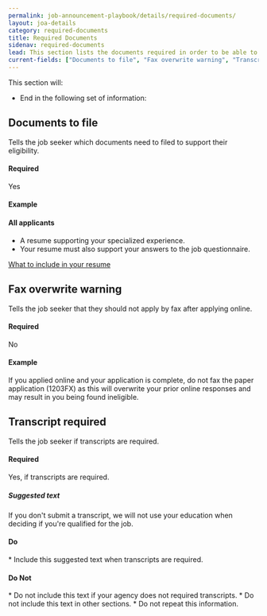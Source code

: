 ```yaml
---
permalink: job-announcement-playbook/details/required-documents/
layout: joa-details
category: required-documents
title: Required Documents
sidenav: required-documents
lead: This section lists the documents required in order to be able to apply.
current-fields: ["Documents to file", "Fax overwrite warning", "Transcript required"]
---
```


This section will:

* End in the following set of information:

<div class="usajobs-recruitment-joa-playbook-details__example-img">
<amp-img src="{{ site.baseurl }}/assets/images/job-announcement-playbook/required-documents-disclaimer-v6.6.png"
  srcset="{{ site.baseurl }}/assets/images/job-announcement-playbook/required-documents-disclaimer-v6.6.png 768w,
  {{ site.baseurl }}/assets/images/job-announcement-playbook/required-documents-disclaimer-v6.6-SM.png 100w"
  width="701"
  height="258"
  layout="responsive"
  alt="Required Documents disclaimers v6.6 example"></amp-img>
</div>


## Documents to file

Tells the job seeker which documents need to filed to support their eligibility.

#### Required
Yes

#### Example

<div class="usajobs-recruitment-joa-playbook-details__suggested-text">
<h4>All applicants</h4>
<ul>
<li>A resume supporting your specialized experience.</li>
<li>Your resume must also support your answers to the job questionnaire.</li>
</ul>
<p>
<a href="https://www.usajobs.gov/Help/faq/application/documents/resume/what-to-include/">What to include in your resume</a>
</p>
</div>



## Fax overwrite warning

Tells the job seeker that they should not apply by fax after applying online.

#### Required
No

#### Example

<div class="usajobs-recruitment-joa-playbook-details__suggested-text">
If you applied online and your application is complete, do not fax the paper application (1203FX) as this will overwrite your prior online responses and may result in you being found ineligible.
</div>

## Transcript required

Tells the job seeker if transcripts are required.

#### Required
Yes, if transcripts are required.

<div class="usajobs-recruitment-joa-playbook-details__suggested-text">
<h5>Suggested text</h5>
If you don't submit a transcript, we will not use your education when deciding if you're qualified for the job.
</div>

<div class="usajobs-recruitment-joa-playbook-details__container">
<div class="usajobs-recruitment-joa-playbook-details__do">
  <h4><span class="fa fa-check"></span> Do</h4>
  * Include this suggested text when transcripts are required.
</div>
<div class="usajobs-recruitment-joa-playbook-details__do-not">
  <h4><span class="fa fa-times"></span> Do Not</h4>
  * Do not include this text if your agency does not required transcripts.
  * Do not include this text in other sections.
  * Do not repeat this information.
</div>
</div>
